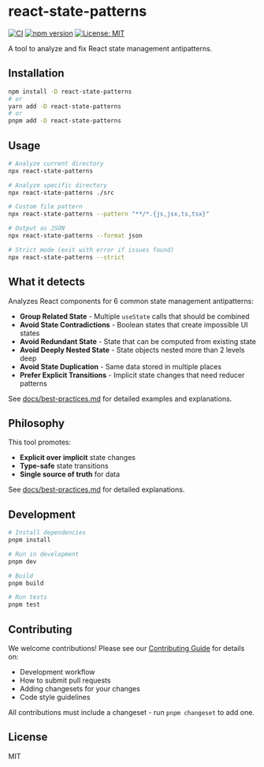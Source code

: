 # react-state-patterns

[![CI](https://github.com/kevinmaes/react-state-patterns/actions/workflows/ci.yml/badge.svg)](https://github.com/kevinmaes/react-state-patterns/actions/workflows/ci.yml)
[![npm version](https://badge.fury.io/js/react-state-patterns.svg)](https://www.npmjs.com/package/react-state-patterns)
[![License: MIT](https://img.shields.io/badge/License-MIT-yellow.svg)](https://opensource.org/licenses/MIT)

A tool to analyze and fix React state management antipatterns.

## Installation

```bash
npm install -D react-state-patterns
# or
yarn add -D react-state-patterns
# or
pnpm add -D react-state-patterns
```

## Usage

```bash
# Analyze current directory
npx react-state-patterns

# Analyze specific directory
npx react-state-patterns ./src

# Custom file pattern
npx react-state-patterns --pattern "**/*.{js,jsx,ts,tsx}"

# Output as JSON
npx react-state-patterns --format json

# Strict mode (exit with error if issues found)
npx react-state-patterns --strict
```

## What it detects

Analyzes React components for 6 common state management antipatterns:

- **Group Related State** - Multiple `useState` calls that should be combined
- **Avoid State Contradictions** - Boolean states that create impossible UI states
- **Avoid Redundant State** - State that can be computed from existing state
- **Avoid Deeply Nested State** - State objects nested more than 2 levels deep
- **Avoid State Duplication** - Same data stored in multiple places
- **Prefer Explicit Transitions** - Implicit state changes that need reducer patterns

See [docs/best-practices.md](docs/best-practices.md) for detailed examples and explanations.

## Philosophy

This tool promotes:

- **Explicit over implicit** state changes
- **Type-safe** state transitions
- **Single source of truth** for data

See [docs/best-practices.md](docs/best-practices.md) for detailed explanations.

## Development

```bash
# Install dependencies
pnpm install

# Run in development
pnpm dev

# Build
pnpm build

# Run tests
pnpm test
```

## Contributing

We welcome contributions! Please see our [Contributing Guide](CONTRIBUTING.md) for details on:

- Development workflow
- How to submit pull requests
- Adding changesets for your changes
- Code style guidelines

All contributions must include a changeset - run `pnpm changeset` to add one.

## License

MIT
